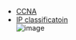 - [CCNA](https://study-ccna.com/what-ccna/)  
- [IP classificatoin](https://study-ccna.com/classes-of-ip-addresses/)  
![image](https://user-images.githubusercontent.com/32027340/142379539-04a4d181-7f3b-4b61-bce8-89397df2bc9c.png)  

